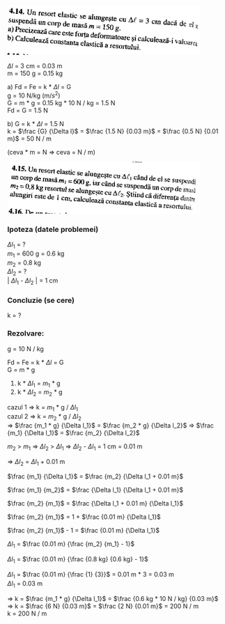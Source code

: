![4.14](./4.14.png)

$\Delta l$ = 3 cm = 0.03 m <br>
m = 150 g = 0.15 kg

a)
Fd = Fe = k * $\Delta l$ = G <br>
g = 10 N/kg (m/$s^2$) <br>
G = m * g = 0.15 kg * 10 N / kg = 1.5 N <br>
Fd = G = 1.5 N

b)
G = k * $\Delta l$ = 1.5 N <br>
k = $\frac {G} {\Delta l}$ = $\frac {1.5 N} {0.03 m}$ = $\frac {0.5 N} {0.01 m}$ = 50 N / m

(ceva * m = N => ceva = N / m)

![4.15](./4.15.png)

### Ipoteza (datele problemei)
$\Delta l_1$ = ? <br>
$m_1$ = 600 g = 0.6 kg <br>
$m_2$ = 0.8 kg <br>
$\Delta l_2$ = ? <br>
| $\Delta l_1$ - $\Delta l_2$ | = 1 cm

### Concluzie (se cere)
k = ?

### Rezolvare:

g = 10 N / kg

Fd = Fe = k * $\Delta l$ = G <br>
G = m * g

1. k * $\Delta l_1$ = $m_1$ * g
2. k * $\Delta l_2$ = $m_2$ * g

cazul 1 => k = $m_1$ * g / $\Delta l_1$ <br>
cazul 2 => k = $m_2$ * g / $\Delta l_2$ <br>
=> $\frac {m_1 * g} {\Delta l_1}$ = $\frac {m_2 * g} {\Delta l_2}$
=> $\frac {m_1} {\Delta l_1}$ = $\frac {m_2} {\Delta l_2}$

$m_2$ > $m_1$ => $\Delta l_2$ > $\Delta l_1$ => $\Delta l_2$ - $\Delta l_1$ = 1 cm = 0.01 m

=> $\Delta l_2$ = $\Delta l_1$ + 0.01 m

$\frac {m_1} {\Delta l_1}$ = $\frac {m_2} {\Delta l_1 + 0.01 m}$ 

$\frac {m_1} {m_2}$ = $\frac {\Delta l_1} {\Delta l_1 + 0.01 m}$ 

$\frac {m_2} {m_1}$ = $\frac {\Delta l_1 + 0.01 m} {\Delta l_1}$ 
<br>

$\frac {m_2} {m_1}$ = 1 + $\frac {0.01 m} {\Delta l_1}$ 

$\frac {m_2} {m_1}$ - 1 = $\frac {0.01 m} {\Delta l_1}$ 

$\Delta l_1$ = $\frac {0.01 m} {\frac {m_2} {m_1} - 1}$ <br>

$\Delta l_1$ = $\frac {0.01 m} {\frac {0.8 kg} {0.6 kg} - 1}$ <br>

$\Delta l_1$ = $\frac {0.01 m} {\frac {1} {3}}$ = 0.01 m * 3 = 0.03 m <br>
$\Delta l_1$ = 0.03 m

=> k = $\frac {m_1 * g} {\Delta l_1}$ = $\frac {0.6 kg * 10 N / kg} {0.03 m}$ <br>
=> k = $\frac {6 N} {0.03 m}$ = $\frac {2 N} {0.01 m}$ = 200 N / m <br>
k = 200 N / m

